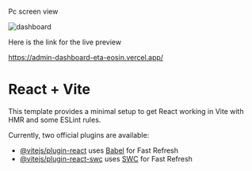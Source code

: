 
Pc screen view

![dashboard](https://github.com/Rohit7814/admin_dashboard/assets/108716973/bf12ec8a-5b86-43e7-b31c-90eec030805f)




Here is the link for the live preview

https://admin-dashboard-eta-eosin.vercel.app/





# React + Vite

This template provides a minimal setup to get React working in Vite with HMR and some ESLint rules.

Currently, two official plugins are available:

- [@vitejs/plugin-react](https://github.com/vitejs/vite-plugin-react/blob/main/packages/plugin-react/README.md) uses [Babel](https://babeljs.io/) for Fast Refresh
- [@vitejs/plugin-react-swc](https://github.com/vitejs/vite-plugin-react-swc) uses [SWC](https://swc.rs/) for Fast Refresh
